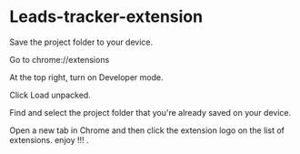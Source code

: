 # Leads-tracker-extension


Save the project folder to your device.

Go to chrome://extensions

At the top right, turn on Developer mode. 

Click Load unpacked.

Find and select the project folder that you're already saved on your device.

Open a new tab in Chrome and then click the extension logo on the list of extensions. enjoy !!! .
